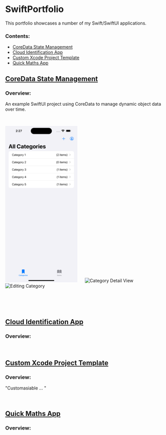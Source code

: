 # SwiftPortfolio
This portfolio showcases a number of my Swift/SwiftUI applications.


### Contents:

- [CoreData State Management](#coredata-state-management)
- [Cloud Identification App](#cloud-identification-app)
- [Custom Xcode Project Template](#custom-xcode-project-template)
- [Quick Maths App](#quick-maths-app)


## [CoreData State Management](https://github.com/Oracso/CoreData-State-Management)

### Overview:

An example SwiftUI project using CoreData to manage dynamic object data over time.


<br>
<p align="center">

  <img src="https://github.com/Oracso/CoreData-State-Management/blob/main/PreviewResources/Screenshot1.png" width="230"  title="All Categories">&nbsp;&nbsp;&nbsp;&nbsp;&nbsp;
<img src="/CoreData-State-Management/blob/main/PreviewResources/Screenshot2.png" width="230"  title="Category Detail View">&nbsp;&nbsp;&nbsp;&nbsp;&nbsp;
  <img src="PreviewResources/Screenshot3.png" width="230"  title="Editing Category">&nbsp;&nbsp;&nbsp;&nbsp;&nbsp;
</p>
<br></br>





<br>

## [Cloud Identification App]()

### Overview:

<br>

## [Custom Xcode Project Template]()

### Overview:

"Customasiable ... "

<br>

## [Quick Maths App]()

### Overview:







 









